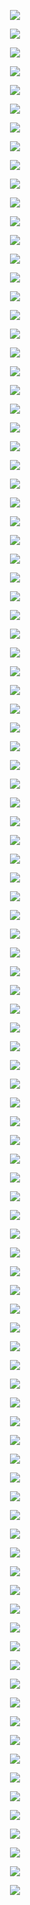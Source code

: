 <p align="center"> <img src= 'all_figs/DLGN, Run = 2, Epoch = 0000.png' /> </p>
<p align="center"> <img src= 'all_figs/DLGN, Run = 2, Epoch = 0001.png' /> </p>
<p align="center"> <img src= 'all_figs/DLGN, Run = 2, Epoch = 0002.png' /> </p>
<p align="center"> <img src= 'all_figs/DLGN, Run = 2, Epoch = 0003.png' /> </p>
<p align="center"> <img src= 'all_figs/DLGN, Run = 2, Epoch = 0004.png' /> </p>
<p align="center"> <img src= 'all_figs/DLGN, Run = 2, Epoch = 0005.png' /> </p>
<p align="center"> <img src= 'all_figs/DLGN, Run = 2, Epoch = 0006.png' /> </p>
<p align="center"> <img src= 'all_figs/DLGN, Run = 2, Epoch = 0007.png' /> </p>
<p align="center"> <img src= 'all_figs/DLGN, Run = 2, Epoch = 0008.png' /> </p>
<p align="center"> <img src= 'all_figs/DLGN, Run = 2, Epoch = 0009.png' /> </p>
<p align="center"> <img src= 'all_figs/DLGN, Run = 2, Epoch = 0010.png' /> </p>
<p align="center"> <img src= 'all_figs/DLGN, Run = 2, Epoch = 0011.png' /> </p>
<p align="center"> <img src= 'all_figs/DLGN, Run = 2, Epoch = 0012.png' /> </p>
<p align="center"> <img src= 'all_figs/DLGN, Run = 2, Epoch = 0013.png' /> </p>
<p align="center"> <img src= 'all_figs/DLGN, Run = 2, Epoch = 0014.png' /> </p>
<p align="center"> <img src= 'all_figs/DLGN, Run = 2, Epoch = 0015.png' /> </p>
<p align="center"> <img src= 'all_figs/DLGN, Run = 2, Epoch = 0016.png' /> </p>
<p align="center"> <img src= 'all_figs/DLGN, Run = 2, Epoch = 0017.png' /> </p>
<p align="center"> <img src= 'all_figs/DLGN, Run = 2, Epoch = 0018.png' /> </p>
<p align="center"> <img src= 'all_figs/DLGN, Run = 2, Epoch = 0019.png' /> </p>
<p align="center"> <img src= 'all_figs/DLGN, Run = 2, Epoch = 0020.png' /> </p>
<p align="center"> <img src= 'all_figs/DLGN, Run = 2, Epoch = 0021.png' /> </p>
<p align="center"> <img src= 'all_figs/DLGN, Run = 2, Epoch = 0022.png' /> </p>
<p align="center"> <img src= 'all_figs/DLGN, Run = 2, Epoch = 0023.png' /> </p>
<p align="center"> <img src= 'all_figs/DLGN, Run = 2, Epoch = 0024.png' /> </p>
<p align="center"> <img src= 'all_figs/DLGN, Run = 2, Epoch = 0025.png' /> </p>
<p align="center"> <img src= 'all_figs/DLGN, Run = 2, Epoch = 0026.png' /> </p>
<p align="center"> <img src= 'all_figs/DLGN, Run = 2, Epoch = 0027.png' /> </p>
<p align="center"> <img src= 'all_figs/DLGN, Run = 2, Epoch = 0028.png' /> </p>
<p align="center"> <img src= 'all_figs/DLGN, Run = 2, Epoch = 0029.png' /> </p>
<p align="center"> <img src= 'all_figs/DLGN, Run = 2, Epoch = 0030.png' /> </p>
<p align="center"> <img src= 'all_figs/DLGN, Run = 2, Epoch = 0031.png' /> </p>
<p align="center"> <img src= 'all_figs/DLGN, Run = 2, Epoch = 0032.png' /> </p>
<p align="center"> <img src= 'all_figs/DLGN, Run = 2, Epoch = 0033.png' /> </p>
<p align="center"> <img src= 'all_figs/DLGN, Run = 2, Epoch = 0034.png' /> </p>
<p align="center"> <img src= 'all_figs/DLGN, Run = 2, Epoch = 0035.png' /> </p>
<p align="center"> <img src= 'all_figs/DLGN, Run = 2, Epoch = 0036.png' /> </p>
<p align="center"> <img src= 'all_figs/DLGN, Run = 2, Epoch = 0037.png' /> </p>
<p align="center"> <img src= 'all_figs/DLGN, Run = 2, Epoch = 0038.png' /> </p>
<p align="center"> <img src= 'all_figs/DLGN, Run = 2, Epoch = 0039.png' /> </p>
<p align="center"> <img src= 'all_figs/DLGN, Run = 2, Epoch = 0040.png' /> </p>
<p align="center"> <img src= 'all_figs/DLGN, Run = 2, Epoch = 0041.png' /> </p>
<p align="center"> <img src= 'all_figs/DLGN, Run = 2, Epoch = 0042.png' /> </p>
<p align="center"> <img src= 'all_figs/DLGN, Run = 2, Epoch = 0043.png' /> </p>
<p align="center"> <img src= 'all_figs/DLGN, Run = 2, Epoch = 0044.png' /> </p>
<p align="center"> <img src= 'all_figs/DLGN, Run = 2, Epoch = 0045.png' /> </p>
<p align="center"> <img src= 'all_figs/DLGN, Run = 2, Epoch = 0046.png' /> </p>
<p align="center"> <img src= 'all_figs/DLGN, Run = 2, Epoch = 0047.png' /> </p>
<p align="center"> <img src= 'all_figs/DLGN, Run = 2, Epoch = 0048.png' /> </p>
<p align="center"> <img src= 'all_figs/DLGN, Run = 2, Epoch = 0049.png' /> </p>
<p align="center"> <img src= 'all_figs/DLGN, Run = 2, Epoch = 0050.png' /> </p>
<p align="center"> <img src= 'all_figs/DLGN, Run = 2, Epoch = 0051.png' /> </p>
<p align="center"> <img src= 'all_figs/DLGN, Run = 2, Epoch = 0052.png' /> </p>
<p align="center"> <img src= 'all_figs/DLGN, Run = 2, Epoch = 0053.png' /> </p>
<p align="center"> <img src= 'all_figs/DLGN, Run = 2, Epoch = 0054.png' /> </p>
<p align="center"> <img src= 'all_figs/DLGN, Run = 2, Epoch = 0055.png' /> </p>
<p align="center"> <img src= 'all_figs/DLGN, Run = 2, Epoch = 0056.png' /> </p>
<p align="center"> <img src= 'all_figs/DLGN, Run = 2, Epoch = 0057.png' /> </p>
<p align="center"> <img src= 'all_figs/DLGN, Run = 2, Epoch = 0058.png' /> </p>
<p align="center"> <img src= 'all_figs/DLGN, Run = 2, Epoch = 0059.png' /> </p>
<p align="center"> <img src= 'all_figs/DLGN, Run = 2, Epoch = 0060.png' /> </p>
<p align="center"> <img src= 'all_figs/DLGN, Run = 2, Epoch = 0061.png' /> </p>
<p align="center"> <img src= 'all_figs/DLGN, Run = 2, Epoch = 0062.png' /> </p>
<p align="center"> <img src= 'all_figs/DLGN, Run = 2, Epoch = 0063.png' /> </p>
<p align="center"> <img src= 'all_figs/DLGN, Run = 2, Epoch = 0064.png' /> </p>
<p align="center"> <img src= 'all_figs/DLGN, Run = 2, Epoch = 0065.png' /> </p>
<p align="center"> <img src= 'all_figs/DLGN, Run = 2, Epoch = 0066.png' /> </p>
<p align="center"> <img src= 'all_figs/DLGN, Run = 2, Epoch = 0067.png' /> </p>
<p align="center"> <img src= 'all_figs/DLGN, Run = 2, Epoch = 0068.png' /> </p>
<p align="center"> <img src= 'all_figs/DLGN, Run = 2, Epoch = 0069.png' /> </p>
<p align="center"> <img src= 'all_figs/DLGN, Run = 2, Epoch = 0070.png' /> </p>
<p align="center"> <img src= 'all_figs/DLGN, Run = 2, Epoch = 0071.png' /> </p>
<p align="center"> <img src= 'all_figs/DLGN, Run = 2, Epoch = 0072.png' /> </p>
<p align="center"> <img src= 'all_figs/DLGN, Run = 2, Epoch = 0073.png' /> </p>
<p align="center"> <img src= 'all_figs/DLGN, Run = 2, Epoch = 0074.png' /> </p>
<p align="center"> <img src= 'all_figs/DLGN, Run = 2, Epoch = 0075.png' /> </p>
<p align="center"> <img src= 'all_figs/DLGN, Run = 2, Epoch = 0076.png' /> </p>
<p align="center"> <img src= 'all_figs/DLGN, Run = 2, Epoch = 0077.png' /> </p>
<p align="center"> <img src= 'all_figs/DLGN, Run = 2, Epoch = 0078.png' /> </p>
<p align="center"> <img src= 'all_figs/DLGN, Run = 2, Epoch = 0079.png' /> </p>
<p align="center"> <img src= 'all_figs/DLGN, Run = 2, Epoch = 0080.png' /> </p>
<p align="center"> <img src= 'all_figs/DLGN, Run = 2, Epoch = 0081.png' /> </p>
<p align="center"> <img src= 'all_figs/DLGN, Run = 2, Epoch = 0082.png' /> </p>
<p align="center"> <img src= 'all_figs/DLGN, Run = 2, Epoch = 0083.png' /> </p>
<p align="center"> <img src= 'all_figs/DLGN, Run = 2, Epoch = 0084.png' /> </p>
<p align="center"> <img src= 'all_figs/DLGN, Run = 2, Epoch = 0085.png' /> </p>
<p align="center"> <img src= 'all_figs/DLGN, Run = 2, Epoch = 0086.png' /> </p>
<p align="center"> <img src= 'all_figs/DLGN, Run = 2, Epoch = 0087.png' /> </p>
<p align="center"> <img src= 'all_figs/DLGN, Run = 2, Epoch = 0088.png' /> </p>
<p align="center"> <img src= 'all_figs/DLGN, Run = 2, Epoch = 0089.png' /> </p>
<p align="center"> <img src= 'all_figs/DLGN, Run = 2, Epoch = 0090.png' /> </p>
<p align="center"> <img src= 'all_figs/DLGN, Run = 2, Epoch = 0091.png' /> </p>
<p align="center"> <img src= 'all_figs/DLGN, Run = 2, Epoch = 0092.png' /> </p>
<p align="center"> <img src= 'all_figs/DLGN, Run = 2, Epoch = 0093.png' /> </p>
<p align="center"> <img src= 'all_figs/DLGN, Run = 2, Epoch = 0094.png' /> </p>
<p align="center"> <img src= 'all_figs/DLGN, Run = 2, Epoch = 0095.png' /> </p>
<p align="center"> <img src= 'all_figs/DLGN, Run = 2, Epoch = 0096.png' /> </p>
<p align="center"> <img src= 'all_figs/DLGN, Run = 2, Epoch = 0097.png' /> </p>
<p align="center"> <img src= 'all_figs/DLGN, Run = 2, Epoch = 0098.png' /> </p>
<p align="center"> <img src= 'all_figs/DLGN, Run = 2, Epoch = 0099.png' /> </p>
<p align="center"> <img src= 'all_figs/DLGN, Run = 2, Epoch = 0100.png' /> </p>